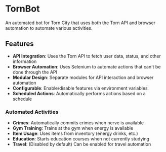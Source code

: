 # TornBot

An automated bot for Torn City that uses both the Torn API and browser automation to automate various activities.

## Features

- **API Integration**: Uses the Torn API to fetch user data, status, and other information
- **Browser Automation**: Uses Selenium to automate actions that can't be done through the API
- **Modular Design**: Separate modules for API interaction and browser automation
- **Configurable**: Enable/disable features via environment variables
- **Scheduled Actions**: Automatically performs actions based on a schedule

### Automated Activities

- **Crimes**: Automatically commits crimes when nerve is available
- **Gym Training**: Trains at the gym when energy is available
- **Item Usage**: Uses items from inventory (energy drinks, etc.)
- **Education**: Starts education courses when not currently studying
- **Travel**: (Disabled by default) Can be enabled for travel automation